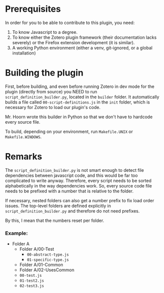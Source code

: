 # Prerequisites
In order for you to be able to contribute to this plugin, you need:
1. To know Javascript to a degree.
2. To know either the Zotero plugin framework (their documentation lacks severely) or the Firefox extension development (it is similar).
3. A working Python environment (either a venv, git-ignored, or a global installation)

# Building the plugin

First, before building, and even before running Zotero in dev mode for the plugin (directly from source) you NEED to run `script_definition_builder.py`, located in the `builder` folder.
It automatically builds a file called `00-script-definitions.js` in the `init` folder, which is necessary for Zotero to load our plugin's code.

Mr. Hoorn wrote this builder in Python so that we don't have to hardcode every source file.

To build, depending on your environment, run `Makefile.UNIX` or `Makefile.WINDOWS`.

# Remarks

The `script_definition_builder.py` is not smart enough to detect file dependencies between javascript code, and this would be far too complicated to write anyway.
Therefore, every script needs to be sorted alphabetically in the way dependencies work. So, every source code file needs to be prefixed with a number that is relative to the folder.

If necessary, nested folders can also get a number prefix to fix load order issues.
The top-level folders are defined explicitly in `script_definition_builder.py` and therefore do not need prefixes.


By this, I mean that the numbers reset per folder.

### Example:
- Folder A
  - Folder A/00-Test
    - `00-abstract-type.js`
    - `01-specific-type.js`
  - Folder A/01-Common
  - Folder A/02-UsesCommon
  - `00-test.js`
  - `01-test2.js`
  - `02-test3.js`
